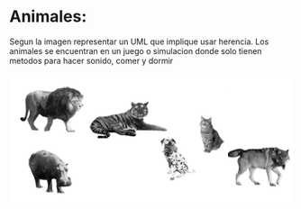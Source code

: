 # Animales:
Segun la imagen representar un UML que implique usar herencia.
Los animales se encuentran en un juego o simulacion donde solo tienen metodos para hacer sonido, comer y dormir

![animals](./animals.png)

